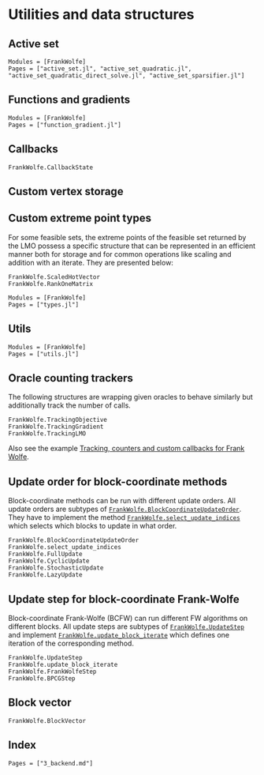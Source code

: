 # Utilities and data structures

## Active set

```@autodocs
Modules = [FrankWolfe]
Pages = ["active_set.jl", "active_set_quadratic.jl", "active_set_quadratic_direct_solve.jl", "active_set_sparsifier.jl"]
```

## Functions and gradients

```@autodocs
Modules = [FrankWolfe]
Pages = ["function_gradient.jl"]
```

## Callbacks

```@docs
FrankWolfe.CallbackState
```

## Custom vertex storage

## Custom extreme point types

For some feasible sets, the extreme points of the feasible set returned by
the LMO possess a specific structure that can be represented in an efficient
manner both for storage and for common operations like scaling and addition with an iterate. They are presented below:

```@docs
FrankWolfe.ScaledHotVector
FrankWolfe.RankOneMatrix
```

```@autodocs
Modules = [FrankWolfe]
Pages = ["types.jl"]
```

## Utils

```@autodocs
Modules = [FrankWolfe]
Pages = ["utils.jl"]
```

## Oracle counting trackers

The following structures are wrapping given oracles to behave similarly but additionally track the number of calls.

```@docs
FrankWolfe.TrackingObjective
FrankWolfe.TrackingGradient
FrankWolfe.TrackingLMO
```

Also see the example [Tracking, counters and custom callbacks for Frank Wolfe](@ref).

## Update order for block-coordinate methods

Block-coordinate methods can be run with different update orders. All update orders are subtypes of [`FrankWolfe.BlockCoordinateUpdateOrder`](@ref). They have to implement the method [`FrankWolfe.select_update_indices`](@ref) which selects which blocks to update in what order.

```@docs
FrankWolfe.BlockCoordinateUpdateOrder
FrankWolfe.select_update_indices
FrankWolfe.FullUpdate
FrankWolfe.CyclicUpdate
FrankWolfe.StochasticUpdate
FrankWolfe.LazyUpdate
```

## Update step for block-coordinate Frank-Wolfe

Block-coordinate Frank-Wolfe (BCFW) can run different FW algorithms on different blocks. All update steps are subtypes of [`FrankWolfe.UpdateStep`](@ref) and implement [`FrankWolfe.update_block_iterate`](@ref) which defines one iteration of the corresponding method.

```@docs
FrankWolfe.UpdateStep
FrankWolfe.update_block_iterate
FrankWolfe.FrankWolfeStep
FrankWolfe.BPCGStep
```

## Block vector
```@docs
FrankWolfe.BlockVector
```

## Index

```@index
Pages = ["3_backend.md"]
```
